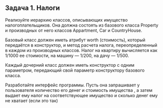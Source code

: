 ## Задача 1. Налоги
Реализуйте иерархию классов, описывающих имущество налогоплательщиков. 
Она должна состоять из базового класса Property и производных от него классов Appartment, Car и CountryHouse. 

Базовый класс должен иметь атрибут worth (стоимость), который передаётся в конструктор, 
и метод расчета налога, переопределенный в каждом из производных классов. Налог на квартиру 
вычисляется как 1/1000 ее стоимости, на машину — 1/200, на дачу — 1/500. 

Каждый дочерний класс должен иметь конструктор с одним параметром, передающий свой параметр 
конструктору базового класса.

Разработайте интерфейс программы. Пусть она запрашивает у пользователя количество его 
денег и стоимость имущества , а затем выдает ему налог на соответствующее имущество и сколько денег ему не хватает (если это так)


